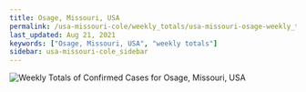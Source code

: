 ```yaml
---
title: Osage, Missouri, USA
permalink: /usa-missouri-cole/weekly_totals/usa-missouri-osage-weekly_totals.html
last_updated: Aug 21, 2021
keywords: ["Osage, Missouri, USA", "weekly totals"]
sidebar: usa-missouri-cole_sidebar
---
```


![Weekly Totals of Confirmed Cases for Osage, Missouri, USA](/covid_tracker/images/graphs/usa-missouri-osage-weekly_totals_graph.png)
